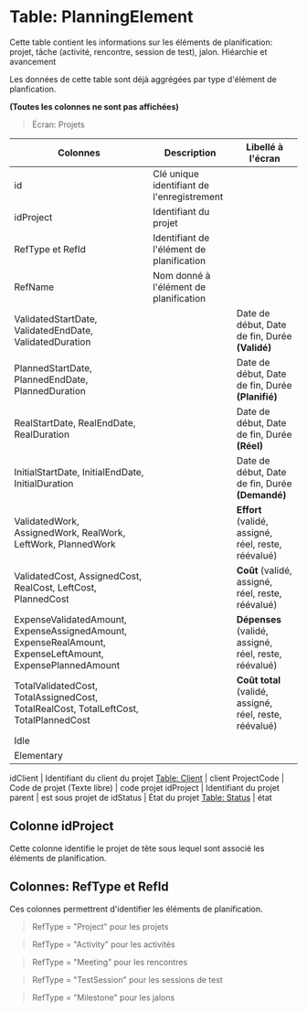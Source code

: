 # Table: PlanningElement

Cette table contient les informations sur les éléments de planification: projet, tâche (activité, rencontre, session de test), jalon. Hiéarchie et avancement

Les données de cette table sont déjà aggrégées par type d'élément de planfication.



**(Toutes les colonnes ne sont pas affichées)**

> Écran: Projets

Colonnes|Description|Libellé à l'écran
--------|-----------|-----------------
id | Clé unique identifiant de l'enregistrement
idProject | Identifiant du projet
RefType et RefId | Identifiant de l'élément de planification 
RefName | Nom donné à l'élément de planification
ValidatedStartDate, ValidatedEndDate, ValidatedDuration | | Date de début, Date de fin, Durée **(Validé)**
PlannedStartDate, PlannedEndDate, PlannedDuration | | Date de début, Date de fin, Durée **(Planifié)**
RealStartDate, RealEndDate, RealDuration | | Date de début, Date de fin, Durée **(Réel)**
InitialStartDate, InitialEndDate, InitialDuration | | Date de début, Date de fin, Durée **(Demandé)**
ValidatedWork, AssignedWork, RealWork, LeftWork, PlannedWork || **Effort** (validé, assigné, réel, reste, réévalué)
ValidatedCost, AssignedCost, RealCost, LeftCost, PlannedCost || **Coût** (validé, assigné, réel, reste, réévalué)
ExpenseValidatedAmount, ExpenseAssignedAmount, ExpenseRealAmount, ExpenseLeftAmount, ExpensePlannedAmount || **Dépenses** (validé, assigné, réel, reste, réévalué)
TotalValidatedCost, TotalAssignedCost, TotalRealCost, TotalLeftCost, TotalPlannedCost || **Coût total** (validé, assigné, réel, reste, réévalué)
Idle |
Elementary | 


idClient | Identifiant du client du projet [Table: Client](table_client.md) | client
ProjectCode | Code de projet (Texte libre) | code projet
idProject | Identifiant du projet parent | est sous projet de
idStatus | État du projet [Table: Status](table_status.md) | état

## Colonne idProject

Cette colonne identifie le projet de tête sous lequel sont associé les éléments de planification.

## Colonnes: RefType et RefId

Ces colonnes permettrent d'identifier les éléments de planification. 

> RefType = "Project" pour les projets

> RefType = "Activity" pour les activités

> RefType = "Meeting" pour les rencontres

> RefType = "TestSession" pour les sessions de test

> RefType = "Milestone" pour les jalons
